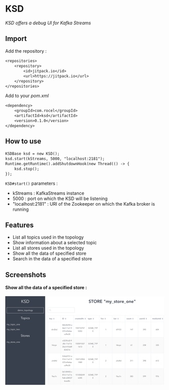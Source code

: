 # KSD
_KSD offers a debug UI for Kafka Streams_

## Import
Add the repository :
```
<repositories>
    <repository>
        <id>jitpack.io</id>
        <url>https://jitpack.io</url>
    </repository>
</repositories>
```

Add to your _pom.xml_
```
<dependency>
    <groupId>com.rocel</groupId>
    <artifactId>ksd</artifactId>
    <version>0.1.0</version>
</dependency>
```

## How to use
```
KSDBase ksd = new KSD();
ksd.start(kStreams, 5000, "localhost:2181");
Runtime.getRuntime().addShutdownHook(new Thread(() -> {
    ksd.stop();
});
```
`KSD#start()` parameters :
- kStreams : KafkaStreams instance
- 5000 : port on which the KSD will be listening
- "localhost:2181" : URI of the Zookeeper on which the Kafka broker is running


## Features
 - List all topics used in the topology
 - Show information about a selected topic
 - List all stores used in the topology
 - Show all the data of specified store
 - Search in the data of a specified store 

## Screenshots

#### Show all the data of a specified store :
![store](./art/my_store_one.png)
